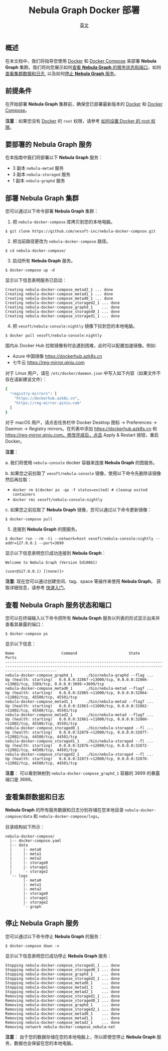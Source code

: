 <div align="center">
  <h1>Nebula Graph Docker 部署</h1>
  <div>
    <a href="https://github.com/vesoft-inc/nebula-docker-compose/blob/master/README.md">英文</a>
  </div>
  <br>
</div>

## 概述

在本文档中，我们将指导您使用 [Docker](https://docs.docker.com/install/) 和 [Docker Compose](https://docs.docker.com/compose/install/) 来部署 **Nebula Graph** 集群。我们将向您展示如何[查看 **Nebula Graph** 的服务状态和端口](#查看-Nebula-Graph-服务状态和端口)，如何[查看集群数据和日志](#查看集群数据和日志), 以及如何[停止 **Nebula Graph** 服务](#停止-Nebula-Graph-服务)。

## 前提条件

在开始部署 **Nebula Graph** 集群前，确保您已部署最新版本的 [Docker](https://docs.docker.com/install/) 和 [Docker Compose](https://docs.docker.com/compose/install/)。

**注意**：如果您没有 [Docker](https://docs.docker.com/install/) 的 `root` 权限，请参考 [如何设置 Docker 的 root 权限](https://docs.docker.com/install/linux/linux-postinstall/)。

## 要部署的 **Nebula Graph** 服务

在本指南中我们将部署以下 **Nebula Graph** 服务：

* 3 副本 `nebula-metad` 服务
* 3 副本 `nebula-storaged` 服务
* 1 副本 `nebula-graphd` 服务

## 部署 **Nebula Graph** 集群

您可以通过以下命令部署 **Nebula Graph** 集群：

1. 把 `nebula-docker-compose` 库拷贝到您的本地电脑。

```shell
$ git clone https://github.com/vesoft-inc/nebula-docker-compose.git
```

2. 把当前路径更改为 `nebula-docker-compose` 路径。

```shell
$ cd nebula-docker-compose/
```

3. 启动所有 **Nebula Graph** 服务。

```shell
$ docker-compose up -d
```

显示以下信息表明服务已启动：

```shell
Creating nebula-docker-compose_metad2_1 ... done
Creating nebula-docker-compose_metad1_1 ... done
Creating nebula-docker-compose_metad0_1 ... done
Creating nebula-docker-compose_storaged2_1 ... done
Creating nebula-docker-compose_graphd_1    ... done
Creating nebula-docker-compose_storaged0_1 ... done
Creating nebula-docker-compose_storaged1_1 ... done
```

4. 把 `vesoft/nebula-console:nightly` 镜像下拉到您的本地电脑。

```shell
$ docker pull vesoft/nebula-console:nightly
```

国内从 Docker Hub 拉取镜像有时会遇到困难，此时可以配置加速镜像。例如:

* Azure 中国镜像 https://dockerhub.azk8s.cn
* 七牛云 https://reg-mirror.qiniu.com

对于 Linux 用户，请在 `/etc/docker/daemon.json` 中写入如下内容（如果文件不存在请新建该文件）：

```bash
{
  "registry-mirrors": [
    "https://dockerhub.azk8s.cn",
    "https://reg-mirror.qiniu.com"
  ]
}
```

对于 macOS 用户，请点击任务栏中 Docker Desktop 图标 -> Preferences -> Daemon -> Registry mirrors。在列表中添加 https://dockerhub.azk8s.cn 和 https://reg-mirror.qiniu.com。修改完成后，点击 Apply & Restart 按钮，重启 Docker。

**注意**：

a. 我们将使用 `nebula-console` docker 容器来连接 **Nebula Graph** 的图服务。

b. 如果您之前拉取了 `vesoft/nebula-console` 镜像，使用以下命令先删除该镜像然后再拉取：

   * `docker rm $(docker ps -qa -f status=exited) # cleanup exited containers`
   * `docker rmi vesoft/nebula-console:nightly`

c. 如果您之前拉取了 **Nebula Graph** 镜像，您可以通过以下命令更新镜像：

```shell
$ docker-compose pull
```

5. 连接到 **Nebula Graph** 的图服务。

```shell
$ docker run --rm -ti --network=host vesoft/nebula-console:nightly --addr=127.0.0.1 --port=3699
```

显示以下信息表明您已成功连接到 **Nebula Graph**：

```shell
Welcome to Nebula Graph (Version 5d10861)

(user@127.0.0.1) [(none)]>

```

**注意**: 现在您可以通过创建空间、tag、space 等操作来使用 **Nebula Graph**。 获取详细信息，请参考 [快速入门](https://github.com/vesoft-inc/nebula/blob/master/docs/manual-CN/1.overview/2.quick-start/1.get-started.md)。

## 查看 **Nebula Graph** 服务状态和端口

您可以在终端输入以下命令把所有 **Nebula Graph** 服务以列表的形式显示出来并查看其暴露的端口：

```shell
$ docker-compose ps
```

显示以下信息：

```shell
Name                     Command                       State                                                   Ports
-------------------------------------------------------------------------------------------------------------------------------------------------------------------
nebula-docker-compose_graphd_1      ./bin/nebula-graphd --flag ...   Up (health: starting)   0.0.0.0:32867->13000/tcp, 0.0.0.0:32866->13002/tcp, 3369/tcp, 0.0.0.0:3699->3699/tcp
nebula-docker-compose_metad0_1      ./bin/nebula-metad --flagf ...   Up (health: starting)   0.0.0.0:32865->11000/tcp, 0.0.0.0:32864->11002/tcp, 45500/tcp, 45501/tcp
nebula-docker-compose_metad1_1      ./bin/nebula-metad --flagf ...   Up (health: starting)   0.0.0.0:32863->11000/tcp, 0.0.0.0:32862->11002/tcp, 45500/tcp, 45501/tcp
nebula-docker-compose_metad2_1      ./bin/nebula-metad --flagf ...   Up (health: starting)   0.0.0.0:32861->11000/tcp, 0.0.0.0:32860->11002/tcp, 45500/tcp, 45501/tcp
nebula-docker-compose_storaged0_1   ./bin/nebula-storaged --fl ...   Up (health: starting)   0.0.0.0:32879->12000/tcp, 0.0.0.0:32877->12002/tcp, 44500/tcp, 44501/tcp
nebula-docker-compose_storaged1_1   ./bin/nebula-storaged --fl ...   Up (health: starting)   0.0.0.0:32876->12000/tcp, 0.0.0.0:32872->12002/tcp, 44500/tcp, 44501/tcp
nebula-docker-compose_storaged2_1   ./bin/nebula-storaged --fl ...   Up (health: starting)   0.0.0.0:32873->12000/tcp, 0.0.0.0:32870->12002/tcp, 44500/tcp, 44501/tcp
```

**注意**： 可以看到映射到 `nebula-docker-compose_graphd_1` 容器的 3699 的暴露端口是 3699。

## 查看集群数据和日志

 **Nebula Graph** 的所有服务数据和日志分别存储在您本地目录 `nebula-docker-compose/data` 和 `nebula-docker-compose/logs`。

目录结构如下所示：

```text
nebula-docker-compose/
  |-- docker-compose.yaml
  |-- data
  |     |- meta0
  |     |- meta1
  |     |- meta2
  |     |- storage0
  |     |- storage1
  |     `- storage2
  `-- logs
        |- meta0
        |- meta1
        |- meta2
        |- storage0
        |- storage1
        |- storage2
        `- graph
```

## 停止 **Nebula Graph** 服务

您可以通过以下命令停止 **Nebula Graph** 的服务：

```shell
$ docker-compose down -v
```

显示以下信息表明您已成功停止 **Nebula Graph** 服务：

```shell
Stopping nebula-docker-compose_storaged1_1 ... done
Stopping nebula-docker-compose_storaged0_1 ... done
Stopping nebula-docker-compose_graphd_1    ... done
Stopping nebula-docker-compose_storaged2_1 ... done
Stopping nebula-docker-compose_metad0_1    ... done
Stopping nebula-docker-compose_metad1_1    ... done
Stopping nebula-docker-compose_metad2_1    ... done
Removing nebula-docker-compose_storaged1_1 ... done
Removing nebula-docker-compose_storaged0_1 ... done
Removing nebula-docker-compose_graphd_1    ... done
Removing nebula-docker-compose_storaged2_1 ... done
Removing nebula-docker-compose_metad0_1    ... done
Removing nebula-docker-compose_metad1_1    ... done
Removing nebula-docker-compose_metad2_1    ... done
Removing network nebula-docker-compose_nebula-net
```

**注意**： 由于您的数据存储在您的本地电脑上，所以即使您停止 **Nebula Graph** 服务，数据也会保留在您的本地电脑。
